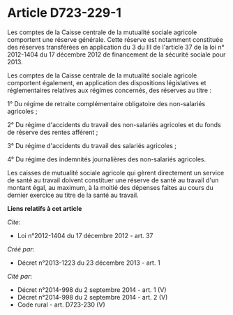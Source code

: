 # Article D723-229-1

Les comptes de la Caisse centrale de la mutualité sociale agricole comportent une réserve générale. Cette réserve est
notamment constituée des réserves transférées en application du 3 du III de l'article 37 de la loi n° 2012-1404 du 17
décembre 2012 de financement de la sécurité sociale pour 2013. 

Les comptes de la Caisse centrale de la mutualité sociale agricole comportent également, en application des dispositions
législatives et réglementaires relatives aux régimes concernés, des réserves au titre : 

1° Du régime de retraite complémentaire obligatoire des non-salariés agricoles ; 

2° Du régime d'accidents du travail des non-salariés agricoles et du fonds de réserve des rentes afférent ; 

3° Du régime d'accidents du travail des salariés agricoles ; 

4° Du régime des indemnités journalières des non-salariés agricoles. 

Les caisses de mutualité sociale agricole qui gèrent directement un service de santé au travail doivent constituer une
réserve de santé au travail d'un montant égal, au maximum, à la moitié des dépenses faites au cours du dernier exercice au
titre de la santé au travail.

**Liens relatifs à cet article**

_Cite_:

  - Loi n°2012-1404 du 17 décembre 2012 - art. 37

_Créé par_:

  - Décret n°2013-1223 du 23 décembre 2013 - art. 1

_Cité par_:

  - Décret n°2014-998 du 2 septembre 2014 - art. 1 (V)
  - Décret n°2014-998 du 2 septembre 2014 - art. 2 (V)
  - Code rural - art. D723-230 (V)
